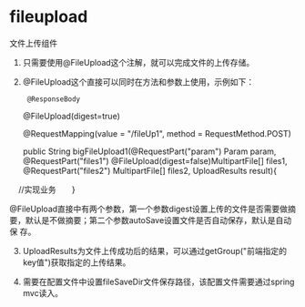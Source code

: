 # fileupload
文件上传组件
1. 只需要使用@FileUpload这个注解，就可以完成文件的上传存储。
2. @FileUpload这个直接可以同时在方法和参数上使用，示例如下：

        @ResponseBody
  
	@FileUpload(digest=true)
	
	@RequestMapping(value = "/fileUp1", method = RequestMethod.POST)
	
	public String bigFileUpload1(@RequestPart("param") Param param,
			@RequestPart("files1") @FileUpload(digest=false)MultipartFile[] files1,  @RequestPart("files2") MultipartFile[] files2,   UploadResults result){
			
      //实现业务
      
      }
      
 @FileUpload直接中有两个参数，第一个参数digest设置上传的文件是否需要做摘要，默认是不做摘要；第二个参数autoSave设置文件是否自动保存，默认是自动保 存。
 
 
3. UploadResults为文件上传成功后的结果，可以通过getGroup("前端指定的key值")获取指定的上传结果。


4. 需要在配置文件中设置fileSaveDir文件保存路径，该配置文件需要通过spring mvc读入。
